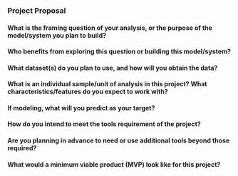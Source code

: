 ### Project Proposal

#### What is the framing question of your analysis, or the purpose of the model/system you plan to build?            


#### Who benefits from exploring this question or building this model/system?


#### What dataset(s) do you plan to use, and how will you obtain the data?


#### What is an individual sample/unit of analysis in this project? What characteristics/features do you expect to work with?


#### If modeling, what will you predict as your target?


#### How do you intend to meet the tools requirement of the project?


#### Are you planning in advance to need or use additional tools beyond those required?


#### What would a minimum viable product (MVP) look like for this project?

